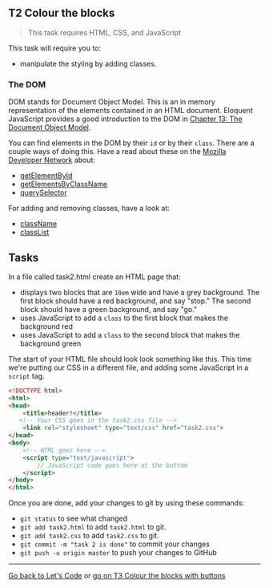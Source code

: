 ## T2 Colour the blocks

> This task requires HTML, CSS, and JavaScript

This task will require you to:

* manipulate the styling by adding classes.

### The DOM

DOM stands for Document Object Model. This is an in memory representation of the elements contained in an HTML document. Eloquent JavaScript provides a good introduction to the DOM in [Chapter 13: The Document Object Model](http://eloquentjavascript.net/13_dom.html).

You can find elements in the DOM by their `id` or by their `class`. There are a couple ways of doing this. Have a read about these on the [Mozilla Developer Network](https://developer.mozilla.org/en-US/) about:

* [getElementById](https://developer.mozilla.org/en-US/docs/Web/API/Document/getElementById)
* [getElementsByClassName](https://developer.mozilla.org/en-US/docs/Web/API/Document/getElementsByClassName)
* [querySelector](https://developer.mozilla.org/en-US/docs/Web/API/Document/querySelector)

For adding and removing classes, have a look at:

  * [className](https://developer.mozilla.org/en-US/docs/Web/API/Element/className)
  * [classList](https://developer.mozilla.org/en-US/docs/Web/API/Element/classList)

## Tasks

In a file called task2.html create an HTML page that:

* displays two blocks that are `10em` wide and have a grey background. The first block should have a red background, and say "stop." The second block should have a green background, and say "go."
* uses JavaScript to add a `class` to the first block that makes the background red
* uses JavaScript to add a `class` to the second block that makes the background green

The start of your HTML file should look look something like this. This time we're putting our CSS in a different file, and adding some JavaScript in a `script` tag.

```html
<!DOCTYPE html>
<html>
<head>
	<title>header!</title>
   <!-- Your CSS goes in the task2.css file -->
	<link rel="stylesheet" type="text/css" href="task2.css">
</head>
<body>
	<!-- HTML goes here -->
	<script type="text/javascript">
		// JavaScript code goes here at the bottom
	</script>
</body>
</html>
```

Once you are done, add your changes to git by using these commands:

* `git status` to see what changed
* `git add task2.html` to add `task2.html` to git.
* `git add task2.css` to add `task2.css` to git.
* `git commit -m "task 2 is done"` to commit your changes
* `git push -u origin master` to push your changes to GitHub

---

[Go back to Let's Code](lets_code.md) or [go on T3 Colour the blocks with buttons](colour-the-block-with-buttons.md)
